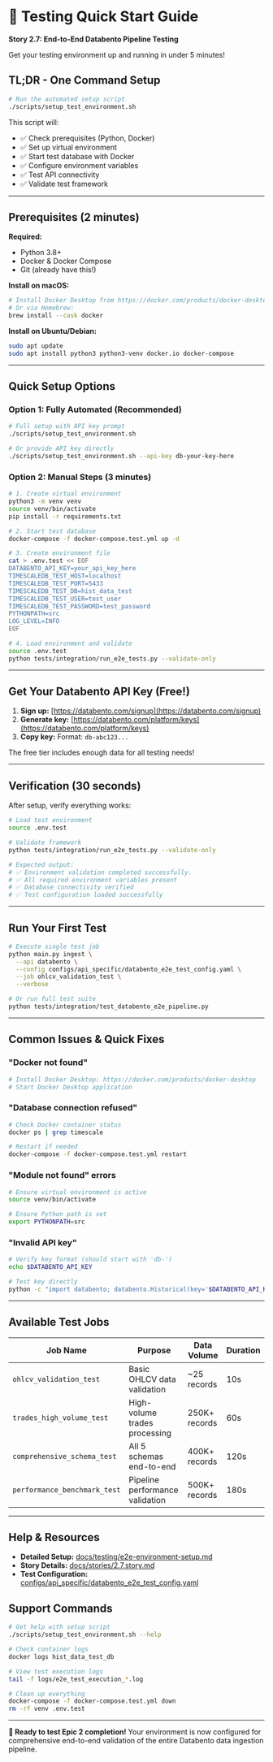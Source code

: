 # 🚀 Testing Quick Start Guide

**Story 2.7: End-to-End Databento Pipeline Testing**

Get your testing environment up and running in under 5 minutes!

## TL;DR - One Command Setup

```bash
# Run the automated setup script
./scripts/setup_test_environment.sh
```

This script will:
- ✅ Check prerequisites (Python, Docker)
- ✅ Set up virtual environment
- ✅ Start test database with Docker
- ✅ Configure environment variables
- ✅ Test API connectivity
- ✅ Validate test framework

---

## Prerequisites (2 minutes)

**Required:**
- Python 3.8+
- Docker & Docker Compose
- Git (already have this!)

**Install on macOS:**
```bash
# Install Docker Desktop from https://docker.com/products/docker-desktop
# Or via Homebrew:
brew install --cask docker
```

**Install on Ubuntu/Debian:**
```bash
sudo apt update
sudo apt install python3 python3-venv docker.io docker-compose
```

---

## Quick Setup Options

### Option 1: Fully Automated (Recommended)
```bash
# Full setup with API key prompt
./scripts/setup_test_environment.sh

# Or provide API key directly
./scripts/setup_test_environment.sh --api-key db-your-key-here
```

### Option 2: Manual Steps (3 minutes)
```bash
# 1. Create virtual environment
python3 -m venv venv
source venv/bin/activate
pip install -r requirements.txt

# 2. Start test database
docker-compose -f docker-compose.test.yml up -d

# 3. Create environment file
cat > .env.test << EOF
DATABENTO_API_KEY=your_api_key_here
TIMESCALEDB_TEST_HOST=localhost
TIMESCALEDB_TEST_PORT=5433
TIMESCALEDB_TEST_DB=hist_data_test
TIMESCALEDB_TEST_USER=test_user
TIMESCALEDB_TEST_PASSWORD=test_password
PYTHONPATH=src
LOG_LEVEL=INFO
EOF

# 4. Load environment and validate
source .env.test
python tests/integration/run_e2e_tests.py --validate-only
```

---

## Get Your Databento API Key (Free!)

1. **Sign up:** [https://databento.com/signup](https://databento.com/signup)
2. **Generate key:** [https://databento.com/platform/keys](https://databento.com/platform/keys)
3. **Copy key:** Format: `db-abc123...`

The free tier includes enough data for all testing needs!

---

## Verification (30 seconds)

After setup, verify everything works:

```bash
# Load test environment
source .env.test

# Validate framework
python tests/integration/run_e2e_tests.py --validate-only

# Expected output:
# ✅ Environment validation completed successfully.
# ✅ All required environment variables present
# ✅ Database connectivity verified
# ✅ Test configuration loaded successfully
```

---

## Run Your First Test

```bash
# Execute single test job
python main.py ingest \
  --api databento \
  --config configs/api_specific/databento_e2e_test_config.yaml \
  --job ohlcv_validation_test \
  --verbose

# Or run full test suite
python tests/integration/test_databento_e2e_pipeline.py
```

---

## Common Issues & Quick Fixes

### "Docker not found"
```bash
# Install Docker Desktop: https://docker.com/products/docker-desktop
# Start Docker Desktop application
```

### "Database connection refused"
```bash
# Check Docker container status
docker ps | grep timescale

# Restart if needed
docker-compose -f docker-compose.test.yml restart
```

### "Module not found" errors
```bash
# Ensure virtual environment is active
source venv/bin/activate

# Ensure Python path is set
export PYTHONPATH=src
```

### "Invalid API key"
```bash
# Verify key format (should start with 'db-')
echo $DATABENTO_API_KEY

# Test key directly
python -c "import databento; databento.Historical(key='$DATABENTO_API_KEY')"
```

---

## Available Test Jobs

| Job Name | Purpose | Data Volume | Duration |
|----------|---------|-------------|----------|
| `ohlcv_validation_test` | Basic OHLCV data validation | ~25 records | 10s |
| `trades_high_volume_test` | High-volume trades processing | 250K+ records | 60s |
| `comprehensive_schema_test` | All 5 schemas end-to-end | 400K+ records | 120s |
| `performance_benchmark_test` | Pipeline performance validation | 500K+ records | 180s |

---

## Help & Resources

- **Detailed Setup:** [docs/testing/e2e-environment-setup.md](docs/testing/e2e-environment-setup.md)
- **Story Details:** [docs/stories/2.7.story.md](docs/stories/2.7.story.md)
- **Test Configuration:** [configs/api_specific/databento_e2e_test_config.yaml](configs/api_specific/databento_e2e_test_config.yaml)

## Support Commands

```bash
# Get help with setup script
./scripts/setup_test_environment.sh --help

# Check container logs
docker logs hist_data_test_db

# View test execution logs
tail -f logs/e2e_test_execution_*.log

# Clean up everything
docker-compose -f docker-compose.test.yml down
rm -rf venv .env.test
```

---

**🎯 Ready to test Epic 2 completion!** Your environment is now configured for comprehensive end-to-end validation of the entire Databento data ingestion pipeline. 